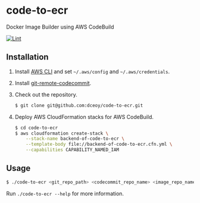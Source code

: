 code-to-ecr
===========

Docker Image Builder using AWS CodeBuild

[![Lint](https://github.com/dceoy/code-to-ecr/actions/workflows/lint.yml/badge.svg)](https://github.com/dceoy/code-to-ecr/actions/workflows/lint.yml)

Installation
------------

1.  Install [AWS CLI](https://aws.amazon.com/cli/) and set `~/.aws/config` and `~/.aws/credentials`.

2.  Install [git-remote-codecommit](https://github.com/aws/git-remote-codecommit).

3.  Check out the repository.

    ```sh
    $ git clone git@github.com:dceoy/code-to-ecr.git
    ```

4.  Deploy AWS CloudFormation stacks for AWS CodeBuild.

    ```sh
    $ cd code-to-ecr
    $ aws cloudformation create-stack \
        --stack-name backend-of-code-to-ecr \
        --template-body file://backend-of-code-to-ecr.cfn.yml \
        --capabilities CAPABILITY_NAMED_IAM
    ```

Usage
-----

```sh
$ ./code-to-ecr <git_repo_path> <codecommit_repo_name> <image_repo_name>
```

Run `./code-to-ecr --help` for more information.
